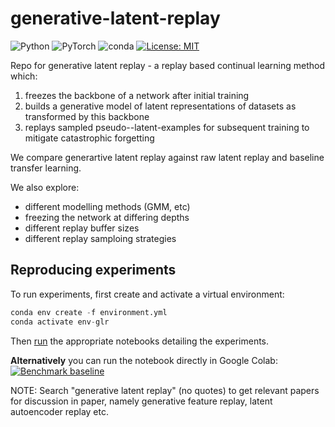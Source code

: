# generative-latent-replay

![Python](https://badges.aleen42.com/src/python.svg) ![PyTorch](https://img.shields.io/badge/​-PyTorch-%23EE4C2C.svg?style=flat&logo=PyTorch) ![conda](https://img.shields.io/badge/%E2%80%8B-conda-%2344A833.svg?style=flat&logo=anaconda&logoColor=44A833) [![License: MIT](https://img.shields.io/badge/license-MIT-green.svg)](https://opensource.org/licenses/MIT)

Repo for generative latent replay - a replay based continual learning method which:

1. freezes the backbone of a network after initial training
2. builds a generative model of latent representations of datasets as transformed by this backbone
3. replays sampled pseudo--latent-examples for subsequent training to mitigate catastrophic forgetting

We compare generartive latent replay against raw latent replay and baseline transfer learning.

We also explore:

- different modelling methods (GMM, etc)
- freezing the network at differing depths
- different replay buffer sizes
- different replay samploing strategies

## Reproducing experiments

To run experiments, first create and activate a virtual environment:

```python
conda env create -f environment.yml
conda activate env-glr
```

Then [run](https://jupyter-notebook-beginner-guide.readthedocs.io/en/latest/execute.html) the appropriate notebooks detailing the experiments.

**Alternatively** you can run the notebook directly in Google Colab:
[![Benchmark baseline](https://colab.research.google.com/assets/colab-badge.svg)](https://colab.research.google.com/github/iacobo/generative-latent-replay/blob/main/Latent_Replay.ipynb)

NOTE: Search "generative latent replay" (no quotes) to get relevant papers for discussion in paper, namely generative feature replay, latent autoencoder replay etc.
